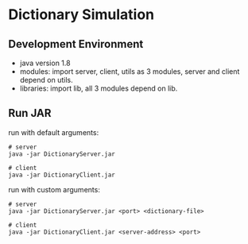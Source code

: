 # Dictionary Simulation

## Development Environment
* java version 1.8
* modules: import server, client, utils as 3 modules, server and client depend on utils.
* libraries: import lib, all 3 modules depend on lib.

## Run JAR
run with default arguments:
```
# server
java -jar DictionaryServer.jar

# client
java -jar DictionaryClient.jar
```

run with custom arguments:
```
# server
java -jar DictionaryServer.jar <port> <dictionary-file>

# client
java -jar DictionaryClient.jar <server-address> <port>
```

